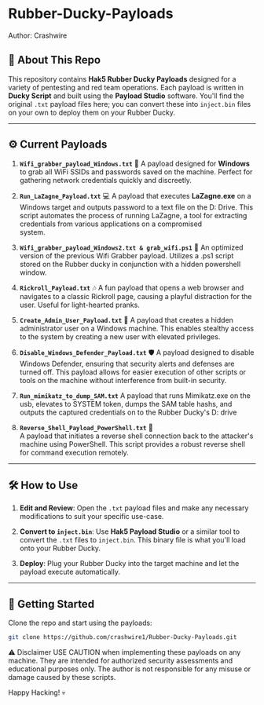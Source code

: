 # Rubber-Ducky-Payloads
Author: Crashwire

## 🎯 About This Repo

This repository contains **Hak5 Rubber Ducky Payloads** designed for a variety of pentesting and red team operations. Each payload is written in **Ducky Script** and built using the **Payload Studio** software. You'll find the original `.txt` payload files here; you can convert these into `inject.bin` files on your own to deploy them on your Rubber Ducky.

---

## ⚙️ Current Payloads

1. **`Wifi_grabber_payload_Windows.txt`** 📶
   A payload designed for **Windows** to grab all WiFi SSIDs and passwords saved on the machine. Perfect for gathering network credentials quickly and discreetly.

2. **`Run_LaZagne_Payload.txt`** 💻
   A payload that executes **LaZagne.exe** on a Windows target and outputs password to a text file on the D: Drive. This script automates the process of running LaZagne, a tool for extracting credentials from various applications on a compromised    
   system.

3. **`Wifi_grabber_payload_Windows2.txt & grab_wifi.ps1`** 📶
   An optimized version of the previous Wifi Grabber payload. Utilizes a .ps1 script stored on the Rubber ducky in conjunction with a hidden powershell window.

4. **`Rickroll_Payload.txt`** 🎶
   A fun payload that opens a web browser and navigates to a classic Rickroll page, causing a playful distraction for the user. Useful for light-hearted pranks.

5. **`Create_Admin_User_Payload.txt`** 👤
   A payload that creates a hidden administrator user on a Windows machine. This enables stealthy access to the system by creating a new user with elevated privileges.

6. **`Disable_Windows_Defender_Payload.txt`** 🛡️
    A payload designed to disable Windows Defender, ensuring that security alerts and defenses are turned off. This payload allows for easier execution of other scripts or tools on the machine without interference from built-in security.

7. **`Run_mimikatz_to_dump_SAM.txt`**
   A payload that runs Mimikatz.exe on the usb, elevates to SYSTEM token, dumps the SAM table hashs, and outputs the captured credentials on to the Rubber Ducky's D: drive

8. **`Reverse_Shell_Payload_PowerShell.txt`** 🔁  
   A payload that initiates a reverse shell connection back to the attacker's machine using PowerShell. This script provides a robust reverse shell for command execution remotely.


---

## 🛠️ How to Use

1. **Edit and Review**: Open the `.txt` payload files and make any necessary modifications to suit your specific use-case.
   
2. **Convert to `inject.bin`**: Use **Hak5 Payload Studio** or a similar tool to convert the `.txt` files to `inject.bin`. This binary file is what you'll load onto your Rubber Ducky.

3. **Deploy**: Plug your Rubber Ducky into the target machine and let the payload execute automatically.

---

## 🚀 Getting Started

Clone the repo and start using the payloads:

```bash
git clone https://github.com/crashwire1/Rubber-Ducky-Payloads.git
```

⚠️ Disclaimer
USE CAUTION when implementing these payloads on any machine. They are intended for authorized security assessments and educational purposes only. The author is not responsible for any misuse or damage caused by these scripts.

Happy Hacking! 💀


